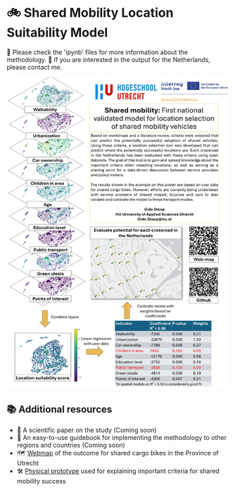 # 🚲 Shared Mobility Location Suitability Model

📁 Please check the 'ipynb' files for more information about the methodology.
🎯 If you are interested in the output for the Netherlands, please contact me.

![alt text](https://github.com/GidoStoop/Shared-Mobility-Location-Suitability-Model/blob/main/poster_Shared-Mobility-Location-Suitability-Model.jpg "Poster")


## 📚 Additional resources

- 🧪 A scientific paper on the study (Coming soon)
- 📘 An easy-to-use guidebook for implementing the methodology to other regions and countries (Coming soon)
- 🗺️ [Webmap](https://webmap.hu.nl/en/app/location_tool_cargobike_provu) of the outcome for shared cargo bikes in the Province of Utrecht
- 🛠️ [Physical prototype](https://www.linkedin.com/posts/gido-stoop-99841820b_sharedmobility-gis-utrecht-activity-7294704729920598016-jvyC?utm_source=share&utm_medium=member_desktop&rcm=ACoAADVG7IQBYNYRn92vb1f9vSFmxLP6J1AynYo) used for explaining important criteria for shared mobility success